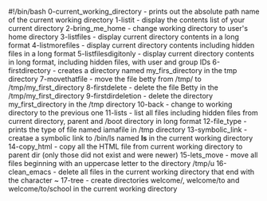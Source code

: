 #!/bin/bash
0-current_working_directory - prints out the absolute path name of the current working directory
1-listit - display the contents list of your current directory
2-bring_me_home - change working directory to user's home directory
3-listfiles - display current directory contents in a long format
4-listmorefiles - display current directory contents including hidden files in a long format
5-listfilesdigitonly - display current directory contents in long format, including hidden files, with user and group IDs
6-firstdirectory - creates a directory named my_firs_directory in the tmp directory
7-movethatfile - move the file betty from /tmp/ to /tmp/my_first_directory
8-firstdelete - delete the file Betty in the /tmp/my_first_directory
9-firstdirdeletion - delete the directory my_first_directory in the /tmp directory
10-back - change to working directory to the previous one
11-lists - list all files including hidden files from current directory, parent and /boot directory in long format
12-file_type - prints the type of file named iamafile in /tmp directory
13-symbolic_link - creatae a symbolic link to /bin/ls named __ls__ in the current working directory
14-copy_html - copy all the HTML file from current working directory to parent dir (only those did not exist and were newer)
15-lets_move - move all files beginning with an uppercase letter to the directory /tmp/u
16-clean_emacs - delete all files in the current working directory that end with the character ~
17-tree - create directories welcome/, welcome/to and welcome/to/school in the current working directory
